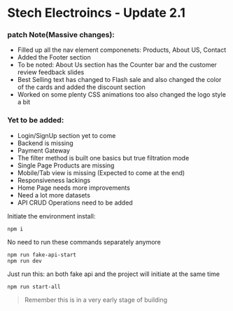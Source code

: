 # Stech Electroincs - Update 2.1

### patch Note(Massive changes):

- Filled up all the nav element componenets: Products, About US, Contact
- Added the Footer section
- To be noted: About Us section has the Counter bar and the customer review feedback slides
- Best Selling text has changed to Flash sale and also changed the color of the cards and added the discount section
- Worked on some plenty CSS animations too also changed the logo style a bit

### Yet to be added:

- Login/SignUp section yet to come
- Backend is missing
- Payment Gateway
- The filter method is built one basics but true filtration mode
- Single Page Products are missing
- Mobile/Tab view is missing (Expected to come at the end)
- Responsiveness lackings
- Home Page needs more improvements
- Need a lot more datasets
- API CRUD Operations need to be added

Initiate the environment install:

```
npm i
```

No need to run these commands separately anymore
```
npm run fake-api-start
npm run dev
```
Just run this: an both fake api and the project will initiate at the same time
```
npm run start-all
```

> Remember this is in a very early stage of building
